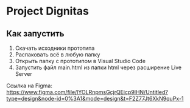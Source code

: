 # Project Dignitas

## Как запустить

1. Скачать исходники прототипа
2. Распаковать всё в любую папку
3. Открыть папку с прототипом в Visual Studio Code
4. Запустить файл main.html из папки html через расширение Live Server

Ссылка на Figma: https://www.figma.com/file/lYOLRnpmsGcjrQEicp9lHN/Untitled?type=design&node-id=0%3A1&mode=design&t=F2Z77Jt6XkN9quPx-1